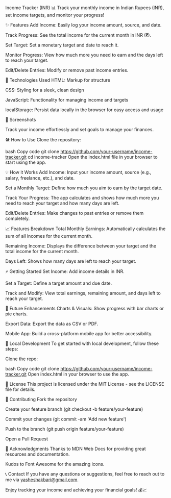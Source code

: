 Income Tracker (INR)
📊 Track your monthly income in Indian Rupees (INR), set income targets, and monitor your progress!

✨ Features
Add Income: Easily log your income amount, source, and date.

Track Progress: See the total income for the current month in INR (₹).

Set Target: Set a monetary target and date to reach it.

Monitor Progress: View how much more you need to earn and the days left to reach your target.

Edit/Delete Entries: Modify or remove past income entries.

🚀 Technologies Used
HTML: Markup for structure

CSS: Styling for a sleek, clean design

JavaScript: Functionality for managing income and targets

localStorage: Persist data locally in the browser for easy access and usage

📸 Screenshots

Track your income effortlessly and set goals to manage your finances.

🛠️ How to Use
Clone the repository:

bash
Copy code
git clone https://github.com/your-username/income-tracker.git
cd income-tracker
Open the index.html file in your browser to start using the app.

💡 How it Works
Add Income: Input your income amount, source (e.g., salary, freelance, etc.), and date.

Set a Monthly Target: Define how much you aim to earn by the target date.

Track Your Progress: The app calculates and shows how much more you need to reach your target and how many days are left.

Edit/Delete Entries: Make changes to past entries or remove them completely.

📈 Features Breakdown
Total Monthly Earnings: Automatically calculates the sum of all incomes for the current month.

Remaining Income: Displays the difference between your target and the total income for the current month.

Days Left: Shows how many days are left to reach your target.

⚡ Getting Started
Set Income: Add income details in INR.

Set a Target: Define a target amount and due date.

Track and Modify: View total earnings, remaining amount, and days left to reach your target.

📅 Future Enhancements
Charts & Visuals: Show progress with bar charts or pie charts.

Export Data: Export the data as CSV or PDF.

Mobile App: Build a cross-platform mobile app for better accessibility.

🔧 Local Development
To get started with local development, follow these steps:

Clone the repo:

bash
Copy code
git clone https://github.com/your-username/income-tracker.git
Open index.html in your browser to use the app.

📜 License
This project is licensed under the MIT License - see the LICENSE file for details.

🤝 Contributing
Fork the repository

Create your feature branch (git checkout -b feature/your-feature)

Commit your changes (git commit -am 'Add new feature')

Push to the branch (git push origin feature/your-feature)

Open a Pull Request

🙏 Acknowledgments
Thanks to MDN Web Docs for providing great resources and documentation.

Kudos to Font Awesome for the amazing icons.

📞 Contact
If you have any questions or suggestions, feel free to reach out to me via yasheshakbari@gmail.com.

Enjoy tracking your income and achieving your financial goals! 💰📈

